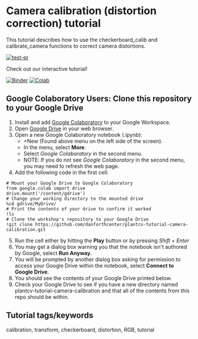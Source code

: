 # Camera calibration (distortion correction) tutorial

This tutorial describes how to use the checkerboard_calib and calibrate_camera functions to correct camera distortions.

[![test-pr](https://github.com/danforthcenter/plantcv-tutorial-camera-calibration/actions/workflows/ci-tests.yml/badge.svg)](https://github.com/danforthcenter/plantcv-tutorial-camera-calibration/actions/workflows/ci-tests.yml)

Check out our interactive tutorial!

[![Binder](https://mybinder.org/badge_logo.svg)](https://mybinder.org/v2/gh/danforthcenter/plantcv-tutorial-camera-calibration.git/HEAD)
[![Colab](https://colab.research.google.com/assets/colab-badge.svg)](https://colab.research.google.com/github/danforthcenter/plantcv-tutorial-camera-calibration/blob/main/index-Colab.ipynb)

## Google Colaboratory Users: Clone this repository to your Google Drive
1. Install and add [Google Colaboratory](https://workspace.google.com/u/1/marketplace/app/colaboratory/1014160490159?pann=ogb) to your Google Workspace.
2. Open [Google Drive](drive.google.com) in your web browser.
3. Open a new Google Colaboratory notebook (.ipynb):
   * +New (Found above menu on the left side of the screen).
   * In the menu, select **More**.
   * Select *Google Colaboratory* in the second menu.
   * NOTE: If you do not see *Google Colaboratory* in the second menu, you may need to refresh the web page.
5. Add the following code in the first cell:
```
# Mount your Google Drive to Google Colaboratory
from google.colab import drive
drive.mount('/content/gdrive')
# Change your working directory to the mounted drive
%cd gdrive/MyDrive/
# Print the contents of your drive to confirm it worked
!ls
# Clone the workshop's repository to your Google Drive
!git clone https://github.com/danforthcenter/plantcv-tutorial-camera-calibration.git
```
5. Run the cell either by hitting the **Play** button or by pressing *Shift + Enter*
6. You may get a dialog box warning you that the notebook isn't authored by Google, select **Run Anyway**.
7. You will be prompted by another dialog box asking for permission to access your Google Drive within the notebook, select **Connect to Google Drive**.
8. You should see the contents of your Google Drive printed below.
9. Check your Google Drive to see if you have a new directory named plantcv-tutorial-camera-calibration and that all of the contents from this repo should be within.

## Tutorial tags/keywords

calibration, transform, checkerboard, distortion, RGB, tutorial
